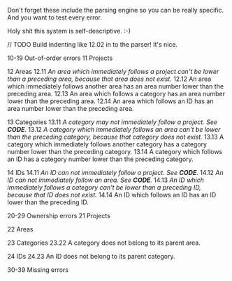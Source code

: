Don't forget these include the parsing engine so you can be really specific.
And you want to test every error.

Holy shit this system is self-descriptive. :-)

// TODO Build indenting like 12.02 in to the parser! It's nice.

10-19     Out-of-order errors
   11     Projects

   12     Areas
   12.11  *An area which immediately follows a project can't be lower than*
          *a preceding area, because that area does not exist.*
   12.12  An area which immediately follows another area has an area number
          lower than the preceding area.
   12.13  An area which follows a category has an area number lower than the
          preceding area.
   12.14  An area which follows an ID has an area number lower than the
          preceding area.

   13 Categories
   13.11  *A category may not immediately follow a project. See **CODE***.
   13.12  *A category which immediately follows an area can't be lower than*
          *the preceding category, because that category does not exist.*
   13.13  A category which immediately follows another category has a category
          number lower than the preceding category.
   13.14  A category which follows an ID has a category number lower than the
          preceding category.

   14 IDs
   14.11  *An ID can not immediately follow a project. See **CODE***.
   14.12  *An ID can not immediately follow an area. See **CODE**.*
   14.13  *An ID which immediately follows a category can't be lower than*
          *a preceding ID, because that ID does not exist.*
   14.14  An ID which follows an ID has an ID lower than the preceding ID.

20-29     Ownership errors
   21     Projects

   22     Areas

   23     Categories
   23.22  A category does not belong to its parent area.

   24     IDs
   24.23  An ID does not belong to its parent category.
   
30-39     Missing errors